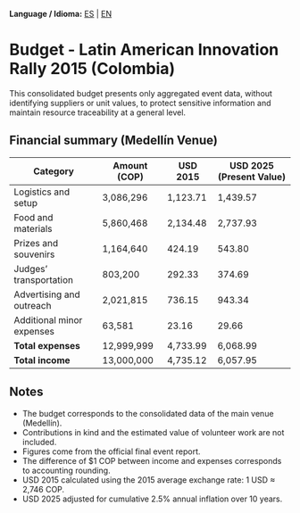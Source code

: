 **Language / Idioma:** [ES](10_Presupuesto.md) | [EN](10_Budget.md)

# Budget - Latin American Innovation Rally 2015 (Colombia)

This consolidated budget presents only aggregated event data, without identifying suppliers or unit values, to protect sensitive information and maintain resource traceability at a general level.

## Financial summary (Medellín Venue)

| Category                                     | Amount (COP)  | USD 2015 | USD 2025 (Present Value)  |
|----------------------------------------------|---------------|----------|---------------------------|
| Logistics and setup                          |   3,086,296   |  1,123.71|                   1,439.57|
| Food and materials                           |   5,860,468   |  2,134.48|                   2,737.93|
| Prizes and souvenirs                         |   1,164,640   |    424.19|                     543.80|
| Judges’ transportation                       |     803,200   |    292.33|                     374.69|
| Advertising and outreach                     |   2,021,815   |    736.15|                     943.34|
| Additional minor expenses                    |      63,581   |     23.16|                      29.66|
| **Total expenses**                           |  12,999,999   |  4,733.99|                   6,068.99|
| **Total income**                             |  13,000,000   |  4,735.12|                   6,057.95|

## Notes
- The budget corresponds to the consolidated data of the main venue (Medellín).
- Contributions in kind and the estimated value of volunteer work are not included.
- Figures come from the official final event report.
- The difference of $1 COP between income and expenses corresponds to accounting rounding.
- USD 2015 calculated using the 2015 average exchange rate: 1 USD ≈ 2,746 COP.
- USD 2025 adjusted for cumulative 2.5% annual inflation over 10 years.
